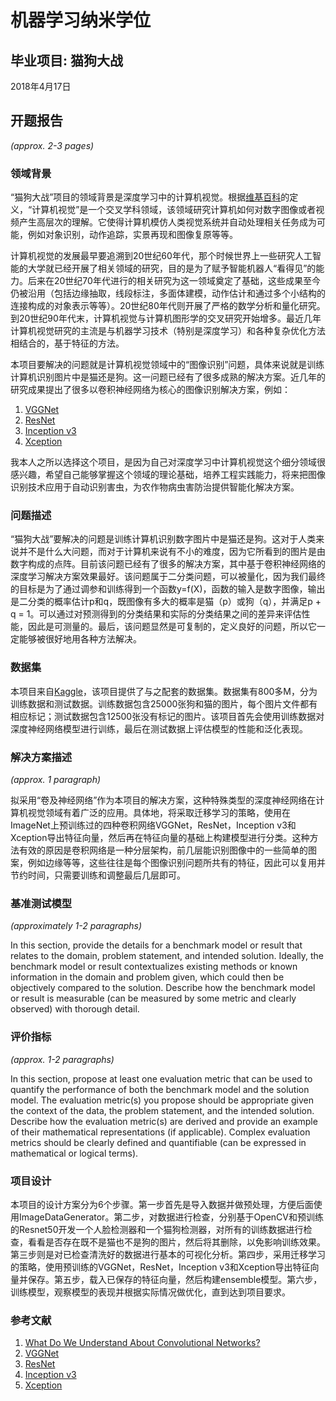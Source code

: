 # 机器学习纳米学位
## 毕业项目: 猫狗大战
2018年4月17日

## 开题报告
_(approx. 2-3 pages)_

### 领域背景

“猫狗大战”项目的领域背景是深度学习中的计算机视觉。根据[维基百科](https://en.wikipedia.org/wiki/Computer_vision)的定义，“计算机视觉”是一个交叉学科领域，该领域研究计算机如何对数字图像或者视频产生高层次的理解。它使得计算机模仿人类视觉系统并自动处理相关任务成为可能，例如对象识别，动作追踪，实景再现和图像复原等等。

计算机视觉的发展最早要追溯到20世纪60年代，那个时候世界上一些研究人工智能的大学就已经开展了相关领域的研究，目的是为了赋予智能机器人“看得见”的能力。后来在20世纪70年代进行的相关研究为这一领域奠定了基础，这些成果至今仍被沿用（包括边缘抽取，线段标注，多面体建模，动作估计和通过多个小结构的连接构成的对象表示等等）。20世纪80年代则开展了严格的数学分析和量化研究。到20世纪90年代末，计算机视觉与计算机图形学的交叉研究开始增多。最近几年计算机视觉研究的主流是与机器学习技术（特别是深度学习）和各种复杂优化方法相结合的，基于特征的方法。

本项目要解决的问题就是计算机视觉领域中的“图像识别”问题，具体来说就是训练计算机识别图片中是猫还是狗。这一问题已经有了很多成熟的解决方案。近几年的研究成果提出了很多以卷积神经网络为核心的图像识别解决方案，例如：

1. [VGGNet](https://arxiv.org/abs/1409.1556)
2. [ResNet](https://arxiv.org/abs/1512.03385)
3. [Inception v3](https://arxiv.org/abs/1512.00567)
4. [Xception](https://arxiv.org/abs/1610.02357)

我本人之所以选择这个项目，是因为自己对深度学习中计算机视觉这个细分领域很感兴趣，希望自己能够掌握这个领域的理论基础，培养工程实践能力，将来把图像识别技术应用于自动识别害虫，为农作物病虫害防治提供智能化解决方案。

### 问题描述

“猫狗大战”要解决的问题是训练计算机识别数字图片中是猫还是狗。这对于人类来说并不是什么大问题，而对于计算机来说有不小的难度，因为它所看到的图片是由数字构成的点阵。目前该问题已经有了很多的解决方案，其中基于卷积神经网络的深度学习解决方案效果最好。该问题属于二分类问题，可以被量化，因为我们最终的目标是为了通过调参和训练得到一个函数y=f(X)，函数的输入是数字图像，输出是二分类的概率估计p和q，既图像有多大的概率是猫（p）或狗（q），并满足p + q = 1。可以通过对预测得到的分类结果和实际的分类结果之间的差异来评估性能，因此是可测量的。最后，该问题显然是可复制的，定义良好的问题，所以它一定能够被很好地用各种方法解决。

### 数据集

本项目来自[Kaggle](https://www.kaggle.com/c/dogs-vs-cats-redux-kernels-edition)，该项目提供了与之配套的数据集。数据集有800多M，分为训练数据和测试数据。训练数据包含25000张狗和猫的图片，每个图片文件都有相应标记；测试数据包含12500张没有标记的图片。该项目首先会使用训练数据对深度神经网络模型进行训练，最后在测试数据上评估模型的性能和泛化表现。

### 解决方案描述
_(approx. 1 paragraph)_

拟采用“卷及神经网络”作为本项目的解决方案，这种特殊类型的深度神经网络在计算机视觉领域有着广泛的应用。具体地，将采取迁移学习的策略，使用在ImageNet上预训练过的四种卷积网络VGGNet，ResNet，Inception v3和Xception导出特征向量，然后再在特征向量的基础上构建模型进行分类。这种方法有效的原因是卷积网络是一种分层架构，前几层能识别图像中的一些简单的图案，例如边缘等等，这些往往是每个图像识别问题所共有的特征，因此可以复用并节约时间，只需要训练和调整最后几层即可。

### 基准测试模型
_(approximately 1-2 paragraphs)_

In this section, provide the details for a benchmark model or result that relates to the domain, problem statement, and intended solution. Ideally, the benchmark model or result contextualizes existing methods or known information in the domain and problem given, which could then be objectively compared to the solution. Describe how the benchmark model or result is measurable (can be measured by some metric and clearly observed) with thorough detail.

### 评价指标
_(approx. 1-2 paragraphs)_

In this section, propose at least one evaluation metric that can be used to quantify the performance of both the benchmark model and the solution model. The evaluation metric(s) you propose should be appropriate given the context of the data, the problem statement, and the intended solution. Describe how the evaluation metric(s) are derived and provide an example of their mathematical representations (if applicable). Complex evaluation metrics should be clearly defined and quantifiable (can be expressed in mathematical or logical terms).

### 项目设计

本项目的设计方案分为6个步骤。第一步首先是导入数据并做预处理，方便后面使用ImageDataGenerator。第二步，对数据进行检查，分别基于OpenCV和预训练的Resnet50开发一个人脸检测器和一个猫狗检测器，对所有的训练数据进行检查，看看是否存在既不是猫也不是狗的图片，然后将其删除，以免影响训练效果。第三步则是对已检查清洗好的数据进行基本的可视化分析。第四步，采用迁移学习的策略，使用预训练的VGGNet，ResNet，Inception v3和Xception导出特征向量并保存。第五步，载入已保存的特征向量，然后构建ensemble模型。第六步，训练模型，观察模型的表现并根据实际情况做优化，直到达到项目要求。

### 参考文献

1. [What Do We Understand About Convolutional Networks?](https://arxiv.org/abs/1803.08834)
2. [VGGNet](https://arxiv.org/abs/1409.1556)
3. [ResNet](https://arxiv.org/abs/1512.03385)
4. [Inception v3](https://arxiv.org/abs/1512.00567)
5. [Xception](https://arxiv.org/abs/1610.02357)
